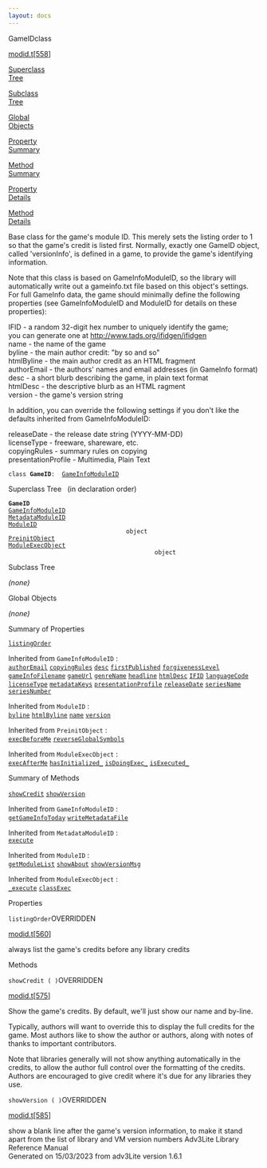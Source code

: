 ```yaml
---
layout: docs
---
```

<span class="title">GameID</span><span class="type">class</span>

[modid.t](../file/modid.t.html)\[[558](../source/modid.t.html#558)\]

[Superclass  
Tree](#_SuperClassTree_)

[Subclass  
Tree](#_SubClassTree_)

[Global  
Objects](#_ObjectSummary_)

[Property  
Summary](#_PropSummary_)

[Method  
Summary](#_MethodSummary_)

[Property  
Details](#_Properties_)

[Method  
Details](#_Methods_)



Base class for the game's module ID. This merely sets the listing order
to 1 so that the game's credit is listed first. Normally, exactly one
GameID object, called 'versionInfo', is defined in a game, to provide
the game's identifying information.

Note that this class is based on GameInfoModuleID, so the library will
automatically write out a gameinfo.txt file based on this object's
settings. For full GameInfo data, the game should minimally define the
following properties (see GameInfoModuleID and ModuleID for details on
these properties):

  
IFID - a random 32-digit hex number to uniquely identify the game;  
you can generate one at http://www.tads.org/ifidgen/ifidgen  
name - the name of the game  
byline - the main author credit: "by so and so"  
htmlByline - the main author credit as an HTML fragment  
authorEmail - the authors' names and email addresses (in GameInfo
format)  
desc - a short blurb describing the game, in plain text format  
htmlDesc - the descriptive blurb as an HTML ragment  
version - the game's version string

In addition, you can override the following settings if you don't like
the defaults inherited from GameInfoModuleID:

  
releaseDate - the release date string (YYYY-MM-DD)  
licenseType - freeware, shareware, etc.  
copyingRules - summary rules on copying  
presentationProfile - Multimedia, Plain Text

`class `**`GameID`**` :   `[`GameInfoModuleID`](../object/GameInfoModuleID.html)



<span id="_SuperClassTree_"></span>



<span class="hdln">Superclass Tree</span>   (in declaration order)



**`GameID`**  
[`GameInfoModuleID`](../object/GameInfoModuleID.html)  
[`MetadataModuleID`](../object/MetadataModuleID.html)  
[`ModuleID`](../object/ModuleID.html)  
`                                 object`  
[`PreinitObject`](../object/PreinitObject.html)  
[`ModuleExecObject`](../object/ModuleExecObject.html)  
`                                         object`  
<span id="_SubClassTree_"></span>



<span class="hdln">Subclass Tree</span>  



*(none)* <span id="_ObjectSummary_"></span>



<span class="hdln">Global Objects</span>  



*(none)* <span id="_PropSummary_"></span>



<span class="hdln">Summary of Properties</span>  



[`listingOrder`](#listingOrder)

Inherited from `GameInfoModuleID` :  
[`authorEmail`](../object/GameInfoModuleID.html#authorEmail) [`copyingRules`](../object/GameInfoModuleID.html#copyingRules) [`desc`](../object/GameInfoModuleID.html#desc) [`firstPublished`](../object/GameInfoModuleID.html#firstPublished) [`forgivenessLevel`](../object/GameInfoModuleID.html#forgivenessLevel) [`gameInfoFilename`](../object/GameInfoModuleID.html#gameInfoFilename) [`gameUrl`](../object/GameInfoModuleID.html#gameUrl) [`genreName`](../object/GameInfoModuleID.html#genreName) [`headline`](../object/GameInfoModuleID.html#headline) [`htmlDesc`](../object/GameInfoModuleID.html#htmlDesc) [`IFID`](../object/GameInfoModuleID.html#IFID) [`languageCode`](../object/GameInfoModuleID.html#languageCode) [`licenseType`](../object/GameInfoModuleID.html#licenseType) [`metadataKeys`](../object/GameInfoModuleID.html#metadataKeys) [`presentationProfile`](../object/GameInfoModuleID.html#presentationProfile) [`releaseDate`](../object/GameInfoModuleID.html#releaseDate) [`seriesName`](../object/GameInfoModuleID.html#seriesName) [`seriesNumber`](../object/GameInfoModuleID.html#seriesNumber)



Inherited from `ModuleID` :  
[`byline`](../object/ModuleID.html#byline) [`htmlByline`](../object/ModuleID.html#htmlByline) [`name`](../object/ModuleID.html#name) [`version`](../object/ModuleID.html#version)

Inherited from `PreinitObject` :  
[`execBeforeMe`](../object/PreinitObject.html#execBeforeMe) [`reverseGlobalSymbols`](../object/PreinitObject.html#reverseGlobalSymbols)

Inherited from `ModuleExecObject` :  
[`execAfterMe`](../object/ModuleExecObject.html#execAfterMe) [`hasInitialized_`](../object/ModuleExecObject.html#hasInitialized_) [`isDoingExec_`](../object/ModuleExecObject.html#isDoingExec_) [`isExecuted_`](../object/ModuleExecObject.html#isExecuted_)

<span id="_MethodSummary_"></span>



<span class="hdln">Summary of Methods</span>  



[`showCredit`](#showCredit) [`showVersion`](#showVersion)

Inherited from `GameInfoModuleID` :  
[`getGameInfoToday`](../object/GameInfoModuleID.html#getGameInfoToday) [`writeMetadataFile`](../object/GameInfoModuleID.html#writeMetadataFile)

Inherited from `MetadataModuleID` :  
[`execute`](../object/MetadataModuleID.html#execute)

Inherited from `ModuleID` :  
[`getModuleList`](../object/ModuleID.html#getModuleList) [`showAbout`](../object/ModuleID.html#showAbout) [`showVersionMsg`](../object/ModuleID.html#showVersionMsg)



Inherited from `ModuleExecObject` :  
[`_execute`](../object/ModuleExecObject.html#_execute) [`classExec`](../object/ModuleExecObject.html#classExec)

<span id="_Properties_"></span>



<span class="hdln">Properties</span>  



<span id="listingOrder"></span>

`listingOrder`<span class="rem">OVERRIDDEN</span>

[modid.t](../file/modid.t.html)\[[560](../source/modid.t.html#560)\]



always list the game's credits before any library credits



<span id="_Methods_"></span>



<span class="hdln">Methods</span>  



<span id="showCredit"></span>

`showCredit ( )`<span class="rem">OVERRIDDEN</span>

[modid.t](../file/modid.t.html)\[[575](../source/modid.t.html#575)\]



Show the game's credits. By default, we'll just show our name and
by-line.

Typically, authors will want to override this to display the full
credits for the game. Most authors like to show the author or authors,
along with notes of thanks to important contributors.

Note that libraries generally will not show anything automatically in
the credits, to allow the author full control over the formatting of the
credits. Authors are encouraged to give credit where it's due for any
libraries they use.



<span id="showVersion"></span>

`showVersion ( )`<span class="rem">OVERRIDDEN</span>

[modid.t](../file/modid.t.html)\[[585](../source/modid.t.html#585)\]



show a blank line after the game's version information, to make it stand
apart from the list of library and VM version numbers
Adv3Lite Library Reference Manual  
Generated on 15/03/2023 from adv3Lite version 1.6.1


